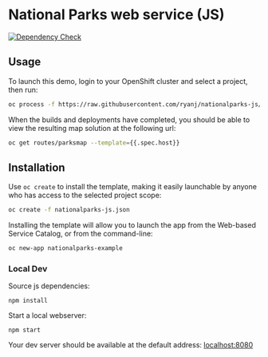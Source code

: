 # National Parks web service (JS)

[![Dependency Check](http://img.shields.io/david/openshift-roadshow/nationalparks-js.svg)](https://david-dm.org/openshift-roadshow/nationalparks-js)

## Usage

To launch this demo, login to your OpenShift cluster and select a project, then run:

```bash
oc process -f https://raw.githubusercontent.com/ryanj/nationalparks-js/master/nationalparks-js.json | oc create -f -
```

When the builds and deployments have completed, you should be able to view the resulting map solution at the following url:
```bash
oc get routes/parksmap --template={{.spec.host}}
```

## Installation
Use `oc create` to install the template, making it easily launchable by anyone who has access to the selected project scope:
```bash
oc create -f nationalparks-js.json
```

Installing the template will allow you to launch the app from the Web-based Service Catalog, or from the command-line:
```bash
oc new-app nationalparks-example
```

### Local Dev
Source js dependencies:

    npm install

Start a local webserver:

    npm start

Your dev server should be available at the default address: [localhost:8080](http://localhost:8080)
